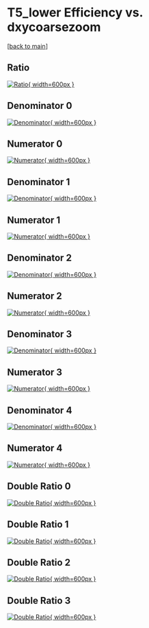 # T5_lower Efficiency vs. dxycoarsezoom

[[back to main](./)]



## Ratio

[![Ratio](../mtv/var/T5_lower_xtr_13_0_eff_dxycoarsezoom.png){ width=600px }](../mtv/var/T5_lower_xtr_13_0_eff_dxycoarsezoom.pdf)

## Denominator 0

[![Denominator](../mtv/den/T5_lower_xtr_13_0_eff_dxycoarsezoom_den0.png){ width=600px }](../mtv/den/T5_lower_xtr_13_0_eff_dxycoarsezoom_den0.pdf)

## Numerator 0

[![Numerator](../mtv/num/T5_lower_xtr_13_0_eff_dxycoarsezoom_num0.png){ width=600px }](../mtv/num/T5_lower_xtr_13_0_eff_dxycoarsezoom_num0.pdf)

## Denominator 1

[![Denominator](../mtv/den/T5_lower_xtr_13_0_eff_dxycoarsezoom_den1.png){ width=600px }](../mtv/den/T5_lower_xtr_13_0_eff_dxycoarsezoom_den1.pdf)

## Numerator 1

[![Numerator](../mtv/num/T5_lower_xtr_13_0_eff_dxycoarsezoom_num1.png){ width=600px }](../mtv/num/T5_lower_xtr_13_0_eff_dxycoarsezoom_num1.pdf)

## Denominator 2

[![Denominator](../mtv/den/T5_lower_xtr_13_0_eff_dxycoarsezoom_den2.png){ width=600px }](../mtv/den/T5_lower_xtr_13_0_eff_dxycoarsezoom_den2.pdf)

## Numerator 2

[![Numerator](../mtv/num/T5_lower_xtr_13_0_eff_dxycoarsezoom_num2.png){ width=600px }](../mtv/num/T5_lower_xtr_13_0_eff_dxycoarsezoom_num2.pdf)

## Denominator 3

[![Denominator](../mtv/den/T5_lower_xtr_13_0_eff_dxycoarsezoom_den3.png){ width=600px }](../mtv/den/T5_lower_xtr_13_0_eff_dxycoarsezoom_den3.pdf)

## Numerator 3

[![Numerator](../mtv/num/T5_lower_xtr_13_0_eff_dxycoarsezoom_num3.png){ width=600px }](../mtv/num/T5_lower_xtr_13_0_eff_dxycoarsezoom_num3.pdf)

## Denominator 4

[![Denominator](../mtv/den/T5_lower_xtr_13_0_eff_dxycoarsezoom_den4.png){ width=600px }](../mtv/den/T5_lower_xtr_13_0_eff_dxycoarsezoom_den4.pdf)

## Numerator 4

[![Numerator](../mtv/num/T5_lower_xtr_13_0_eff_dxycoarsezoom_num4.png){ width=600px }](../mtv/num/T5_lower_xtr_13_0_eff_dxycoarsezoom_num4.pdf)

## Double Ratio 0

[![Double Ratio](../mtv/ratio/T5_lower_xtr_13_0_eff_dxycoarsezoom_ratio0.png){ width=600px }](../mtv/ratio/T5_lower_xtr_13_0_eff_dxycoarsezoom_ratio0.pdf)

## Double Ratio 1

[![Double Ratio](../mtv/ratio/T5_lower_xtr_13_0_eff_dxycoarsezoom_ratio1.png){ width=600px }](../mtv/ratio/T5_lower_xtr_13_0_eff_dxycoarsezoom_ratio1.pdf)

## Double Ratio 2

[![Double Ratio](../mtv/ratio/T5_lower_xtr_13_0_eff_dxycoarsezoom_ratio2.png){ width=600px }](../mtv/ratio/T5_lower_xtr_13_0_eff_dxycoarsezoom_ratio2.pdf)

## Double Ratio 3

[![Double Ratio](../mtv/ratio/T5_lower_xtr_13_0_eff_dxycoarsezoom_ratio3.png){ width=600px }](../mtv/ratio/T5_lower_xtr_13_0_eff_dxycoarsezoom_ratio3.pdf)


